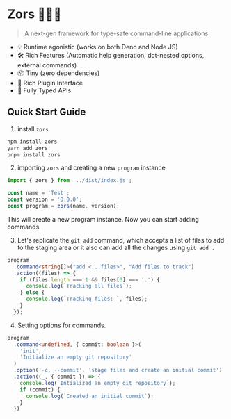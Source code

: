 
# Zors 🥇🥈🥉

> A next-gen framework for type-safe command-line applications

- 💡 Runtime agonistic (works on both Deno and Node JS)
- 🛠️ Rich Features (Automatic help generation, dot-nested options, external commands)
- 📦 Tiny (zero dependencies)
- 🔩 Rich Plugin Interface
- 🔑 Fully Typed APIs

## Quick Start Guide

1. install `zors`

```bash
npm install zors
yarn add zors
pnpm install zors
```

2. importing `zors` and creating a new `program` instance

```ts
import { zors } from '../dist/index.js';

const name = 'Test';
const version = '0.0.0';
const program = zors(name, version);
```

This will create a new program instance. Now you can start adding commands.

3. Let's replicate the `git add` command, which accepts a list of files to add to the staging area or it also can add all the changes using `git add .`

```ts
program
  .command<string[]>("add <...files>", "Add files to track")
  .action((files) => {
    if (files.length === 1 && files[0] === '.') {
      console.log(`Tracking all files`);
    } else {
      console.log(`Tracking files: `, files);
    }
  });
```

4. Setting options for commands.

```ts
program
  .command<undefined, { commit: boolean }>(
    'init',
    'Initialize an empty git repository'
  )
  .option('-c, --commit', 'stage files and create an initial commit')
  .action((_, { commit }) => {
    console.log(`Intialized an empty git repository`);
    if (commit) {
      console.log(`Created an initial commit`);
    }
  })
```
